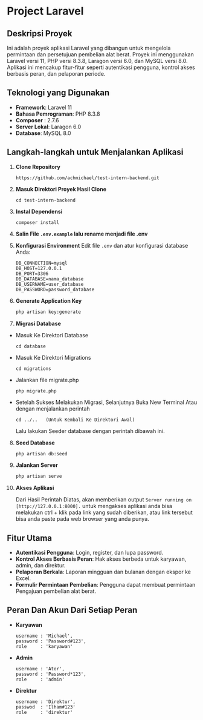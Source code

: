 
# Project Laravel

## Deskripsi Proyek
Ini adalah proyek aplikasi Laravel yang dibangun untuk mengelola permintaan dan persetujuan pembelian alat berat. Proyek ini menggunakan Laravel versi 11, PHP versi 8.3.8, Laragon versi 6.0, dan MySQL versi 8.0. Aplikasi ini mencakup fitur-fitur seperti autentikasi pengguna, kontrol akses berbasis peran, dan pelaporan periode.

## Teknologi yang Digunakan
- **Framework**: Laravel 11
- **Bahasa Pemrograman**: PHP 8.3.8
- **Composer** : 2.7.6 
- **Server Lokal**: Laragon 6.0
- **Database**: MySQL 8.0

## Langkah-langkah untuk Menjalankan Aplikasi

1. **Clone Repository**
   ```
   https://github.com/achmichael/test-intern-backend.git
   ```
2. **Masuk Direktori Proyek Hasil Clone**
   ```
   cd test-intern-backend
   ```
3. **Instal Dependensi**
   ```
   composer install
   ```

4. **Salin File `.env.example` lalu rename menjadi file .env**

5. **Konfigurasi Environment**
   Edit file `.env` dan atur konfigurasi database Anda:
   ```env
   DB_CONNECTION=mysql
   DB_HOST=127.0.0.1
   DB_PORT=3306
   DB_DATABASE=nama_database
   DB_USERNAME=user_database
   DB_PASSWORD=password_database
   ```

6. **Generate Application Key**
   ```bash
   php artisan key:generate
   ```

7. **Migrasi Database**
   
- Masuk Ke Direktori Database

   ```
   cd database
   ```
- Masuk Ke Direktori Migrations

   ```
   cd migrations
   ```

- Jalankan file migrate.php

   ```
   php migrate.php
   ```
- Setelah Sukses Melakukan Migrasi, Selanjutnya Buka New Terminal Atau dengan menjalankan perintah  
   ```
   cd ../..   (Untuk Kembali Ke Direktori Awal)
   ```
   Lalu lakukan Seeder database dengan perintah dibawah ini.   
8. **Seed Database**
   ```bash
   php artisan db:seed
   ```

9. **Jalankan Server**
   ```bash
   php artisan serve
   ```

10. **Akses Aplikasi**
   
      Dari Hasil Perintah Diatas, akan memberikan output `Server running on [http://127.0.0.1:8000].` untuk mengakses aplikasi anda bisa melakukan ctrl + klik pada link yang sudah diberikan, atau link tersebut bisa anda paste pada web browser yang anda punya.

## Fitur Utama
- **Autentikasi Pengguna**: Login, register, dan lupa password.
- **Kontrol Akses Berbasis Peran**: Hak akses berbeda untuk karyawan, admin, dan direktur.
- **Pelaporan Berkala**: Laporan mingguan dan bulanan dengan ekspor ke Excel.
- **Formulir Permintaan Pembelian**: Pengguna dapat membuat permintaan Pengajuan pembelian alat berat.

## Peran Dan Akun Dari Setiap Peran
- **Karyawan**

   ```
   username : 'Michael',
   password : 'Password#123',
   role     : 'karyawan'
   ```
- **Admin**

   ```
   username : 'Ator',
   password : 'Password*123',
   role     : 'admin'
   ```
- **Direktur**

   ```
   username : 'Direktur',
   passwod  : 'Ilham#123'
   role     : 'direktur'
   ```
   
